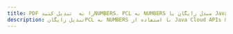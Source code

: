 ---title: PDF را به  تبدیل کنیدNUMBERS، PCL به NUMBERS مبدل رایگان یا Java SDKdescription: تبدیل رایگانPCL به NUMBERS با استفاده از Java Cloud APIs & SDK همچنین اسناد PDF را در Cloud ایجاد، ویرایش و رندر کنید.---